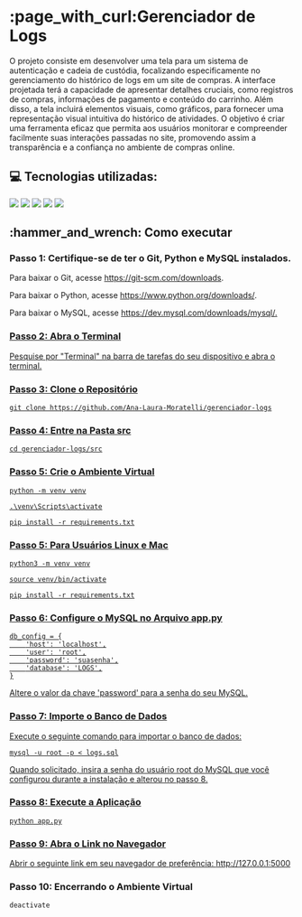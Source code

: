 <h1>:page_with_curl:Gerenciador de Logs</h1>
O projeto consiste em desenvolver uma tela para um sistema de autenticação e cadeia de custódia, focalizando especificamente no gerenciamento do histórico de logs em um site de compras. A interface projetada terá a capacidade de apresentar detalhes cruciais, como registros de compras, informações de pagamento e conteúdo do carrinho. Além disso, a tela incluirá elementos visuais, como gráficos, para fornecer uma representação visual intuitiva do histórico de atividades. O objetivo é criar uma ferramenta eficaz que permita aos usuários monitorar e compreender facilmente suas interações passadas no site, promovendo assim a transparência e a confiança no ambiente de compras online.


<h2>💻 Tecnologias utilizadas: </h2>

<div>
    <img src="https://img.shields.io/badge/HTML5-239120?style=for-the-badge&logo=html5&logoColor=white&color=1c3144" />
    <img src="https://img.shields.io/badge/CSS3-239120?&style=for-the-badge&logo=css3&logoColor=white&color=1c3144" />
    <img src="https://img.shields.io/badge/Flask-000000?style=for-the-badge&logo=flask&logoColor=white&color=1c3144" />
    <img src="https://img.shields.io/badge/Python-3776AB?style=for-the-badge&logo=python&logoColor=white&color=1c3144" />
    <img src="https://img.shields.io/badge/Mysql-000000?style=for-the-badge&logo=mysql&logoColor=white&color=1c3144"/>

    
</div>
<h2>:hammer_and_wrench: Como executar</h2>

  <h3>Passo 1: Certifique-se de ter o Git, Python e MySQL instalados.</h3>
    <p>Para baixar o Git, acesse <a href="https://git-scm.com/downloads">https://git-scm.com/downloads</a>.</p>
    <p>Para baixar o Python, acesse <a href="https://www.python.org/downloads/">https://www.python.org/downloads/</a>.</p>
    <p>Para baixar o MySQL, acesse <a href="https://dev.mysql.com/downloads/mysql/"</a>https://dev.mysql.com/downloads/mysql/.</p>
  <h3>Passo 2: Abra o Terminal</h3>
  <p>Pesquise por "Terminal" na barra de tarefas do seu dispositivo e abra o terminal.</p>

  <h3>Passo 3: Clone o Repositório</h3>
  <pre><code>git clone https://github.com/Ana-Laura-Moratelli/gerenciador-logs</code></pre>

  <h3>Passo 4: Entre na Pasta src</h3>
  <pre><code>cd gerenciador-logs/src</code></pre>

  <h3>Passo 5: Crie o Ambiente Virtual</h3>
  <pre><code>python -m venv venv</code></pre>
  <pre><code>.\venv\Scripts\activate</code></pre>
  <pre><code>pip install -r requirements.txt</code></pre>

  <h3>Passo 5: Para Usuários Linux e Mac</h3>
  <pre><code>python3 -m venv venv</code></pre>
  <pre><code>source venv/bin/activate</code></pre>
  <pre><code>pip install -r requirements.txt</code></pre>

  <h3>Passo 6: Configure o MySQL no Arquivo app.py</h3>
<pre><code>db_config = {
    'host': 'localhost',
    'user': 'root',
    'password': 'suasenha',
    'database': 'LOGS',
}
</code></pre>
<p>Altere o valor da chave 'password' para a senha do seu MySQL.

<h3>Passo 7: Importe o Banco de Dados</h3>
<p>Execute o seguinte comando para importar o banco de dados:</p>
<pre><code>mysql -u root -p < logs.sql</code></pre>
<p>Quando solicitado, insira a senha do usuário root do MySQL que você configurou durante a instalação e alterou no passo 8.</p>

  <h3>Passo 8: Execute a Aplicação</h3>
  <pre><code>python app.py</code></pre>

  <h3>Passo 9: Abra o Link no Navegador</h3>
  <p>Abrir o seguinte link em seu navegador de preferência: <a href="http://127.0.0.1:5000">http://127.0.0.1:5000</a></p>

  <h3>Passo 10: Encerrando o Ambiente Virtual</h3>
  <pre><code>deactivate</code></pre>
